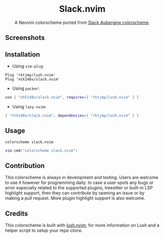 <div align="center">

# Slack.nvim

A Neovim colorscheme ported from <a href="https://brand.slackhq.com/color">Slack Aubergine colorscheme</a>.

</div>

## Screenshots

<!-- |                                                                           |                                                                           |
| ------------------------------------------------------------------------- | ------------------------------------------------------------------------- |
| <img src="screenshots/screen1.png" alt="dark" style="border-radius:10%"/> | <img src="screenshots/screen2.png" alt="dark" style="border-radius:10%"/> |
| <img src="screenshots/screen3.png" alt="dark" style="border-radius:10%"/> | <img src="screenshots/screen4.png" alt="dark" style="border-radius:10%"/> | -->

## Installation

- Using `vim-plug`:

```vim
Plug 'rktjmp/lush.nvim'
Plug 'ntk148v/slack.nvim'
```

- Using `packer`:

```lua
use { "ntk148v/slack.nvim", requires={ "rktjmp/lush.nvim" } }
```

- Using `lazy.nvim`:

```lua
{ "ntk148v/slack.nvim", dependencies={ "rktjmp/lush.nvim" } }
```

## Usage

```vim
colorscheme slack.nvim
```

```lua
vim.cmd("colorscheme slack.nvim")
```

## Contribution

This colorscheme is always in development and testing. Users are welcome to use it however for programming daily. In case a user spots any bugs or error especially related to the supported plugins, treesitter or built-in LSP highlight support, then they can contribute by opening an issue or by making a pull request. More plugin highlight support is also welcome.

## Credits

This colorscheme is built with [lush.nvim](http://git.io/lush.nvim); for more information on Lush and a helper script to setup your repo clone.
